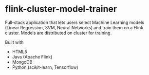 # flink-cluster-model-trainer
Full-stack application that lets users select Machine Learning models (Linear Regression, SVM, Neural Networks) and train them on a Flink cluster. Models are distributed on cluster for training.

Built with
- HTML5
- Java (Apache Flink)
- MongoDB
- Python (scikit-learn, Tensorflow)
